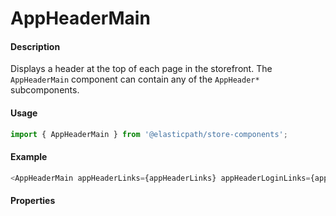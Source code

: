 # AppHeaderMain

#### Description

Displays a header at the top of each page in the storefront. The `AppHeaderMain` component can contain any of the `AppHeader*` subcomponents.

#### Usage

```js
import { AppHeaderMain } from '@elasticpath/store-components';
```

#### Example

```js
<AppHeaderMain appHeaderLinks={appHeaderLinks} appHeaderLoginLinks={appHeaderLoginLinks} appHeaderNavigationLinks={appHeaderNavigationLinks} appHeaderTopLinks={appHeaderTopLinks} appModalLoginLinks={appModalLoginLinks} />
```

#### Properties

<!-- PROPS -->
